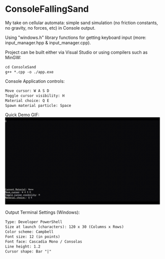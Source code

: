 # ConsoleFallingSand

My take on cellular automata: simple sand simulation (no friction constants, no gravity, no forces, etc) in Console output.

Using "windows.h" library functions for getting keyboard input (more: input_manager.hpp & input_manager.cpp).

Project can be built either via Visual Studio or using compilers such as MinGW:

```
cd ConsoleSand
g++ *.cpp -o ./app.exe
```
Console Application controls:
```
Move cursor: W A S D
Toggle cursor visibility: H
Material choice: Q E
Spawn material particle: Space
```
Quick Demo GIF:
![](https://github.com/AlekseyLapunov/ConsoleFallingSand/blob/main/_.gif)

Output Terminal Settings (Windows):
```
Type: Developer PowerShell
Size at launch (characters): 120 x 30 (Columns x Rows)
Color scheme: Campbell
Font size: 12 (in points)
Font face: Cascadia Mono / Consolas
Line height: 1.2
Cursor shape: Bar "|"
```
